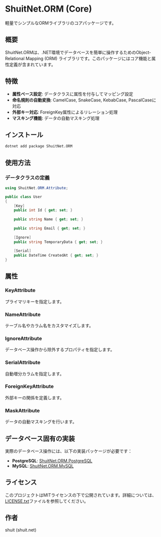# ShuitNet.ORM (Core)

軽量でシンプルなORMライブラリのコアパッケージです。

## 概要

ShuitNet.ORMは、.NET環境でデータベースを簡単に操作するためのObject-Relational Mapping (ORM) ライブラリです。このパッケージにはコア機能と属性定義が含まれています。

## 特徴

- **属性ベース設定**: データクラスに属性を付与してマッピング設定
- **命名規則の自動変換**: CamelCase, SnakeCase, KebabCase, PascalCaseに対応
- **外部キー対応**: ForeignKey属性によるリレーション処理
- **マスキング機能**: データの自動マスキング処理

## インストール

```bash
dotnet add package ShuitNet.ORM
```

## 使用方法

### データクラスの定義

```csharp
using ShuitNet.ORM.Attribute;

public class User
{
    [Key]
    public int Id { get; set; }
    
    public string Name { get; set; }
    
    public string Email { get; set; }
    
    [Ignore]
    public string TemporaryData { get; set; }
    
    [Serial]
    public DateTime CreatedAt { get; set; }
}
```

## 属性

### KeyAttribute
プライマリキーを指定します。

### NameAttribute
テーブル名やカラム名をカスタマイズします。

### IgnoreAttribute
データベース操作から除外するプロパティを指定します。

### SerialAttribute
自動増分カラムを指定します。

### ForeignKeyAttribute
外部キーの関係を定義します。

### MaskAttribute
データの自動マスキングを行います。

## データベース固有の実装

実際のデータベース操作には、以下の実装パッケージが必要です：

- **PostgreSQL**: [ShuitNet.ORM.PostgreSQL](https://www.nuget.org/packages/ShuitNet.ORM.PostgreSQL/)
- **MySQL**: [ShuitNet.ORM.MySQL](https://www.nuget.org/packages/ShuitNet.ORM.MySQL/)

## ライセンス

このプロジェクトはMITライセンスの下で公開されています。詳細については、[LICENSE.txt](LICENSE.txt)ファイルを参照してください。

## 作者

shuit (shuit.net)